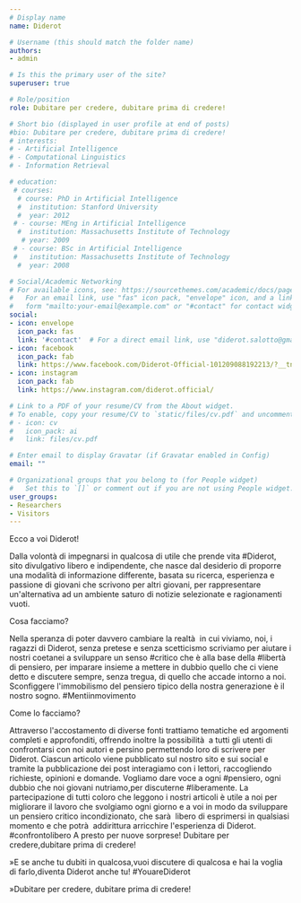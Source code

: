 ```yaml
---
# Display name
name: Diderot

# Username (this should match the folder name)
authors:
- admin

# Is this the primary user of the site?
superuser: true

# Role/position
role: Dubitare per credere, dubitare prima di credere!

# Short bio (displayed in user profile at end of posts)
#bio: Dubitare per credere, dubitare prima di credere!
# interests:
# - Artificial Intelligence
# - Computational Linguistics 
# - Information Retrieval

# education:
 # courses:
  # course: PhD in Artificial Intelligence
  #  institution: Stanford University
  #  year: 2012
 # - course: MEng in Artificial Intelligence
  #  institution: Massachusetts Institute of Technology
   # year: 2009
 # - course: BSc in Artificial Intelligence
 #   institution: Massachusetts Institute of Technology
  #  year: 2008

# Social/Academic Networking
# For available icons, see: https://sourcethemes.com/academic/docs/page-builder/#icons
#   For an email link, use "fas" icon pack, "envelope" icon, and a link in the
#   form "mailto:your-email@example.com" or "#contact" for contact widget.
social:
- icon: envelope
  icon_pack: fas
  link: '#contact'  # For a direct email link, use "diderot.salotto@gmail.com".
- icon: facebook
  icon_pack: fab
  link: https://www.facebook.com/Diderot-Official-101209088192213/?__tn__=%2Cd-k-R&eid=ARCrRZk65zkYvNMFbZqzbgaXoNmc55L9o77kxM_srf_rdMbNS5qfhRBCt4GnBClz8BL8d1Wrv654-Uny
- icon: instagram
  icon_pack: fab
  link: https://www.instagram.com/diderot.official/

# Link to a PDF of your resume/CV from the About widget.
# To enable, copy your resume/CV to `static/files/cv.pdf` and uncomment the lines below.
# - icon: cv
#   icon_pack: ai
#   link: files/cv.pdf

# Enter email to display Gravatar (if Gravatar enabled in Config)
email: ""

# Organizational groups that you belong to (for People widget)
#   Set this to `[]` or comment out if you are not using People widget.
user_groups:
- Researchers
- Visitors
---
```


Ecco a voi Diderot!

Dalla volontà  di impegnarsi in qualcosa di utile che prende vita #Diderot, sito divulgativo libero e indipendente, che nasce dal desiderio di proporre una modalità  di informazione differente, basata su ricerca, esperienza e passione di giovani che scrivono per altri giovani, per rappresentare un'alternativa ad un ambiente saturo di notizie selezionate e ragionamenti vuoti. 

Cosa facciamo?

Nella speranza di poter davvero cambiare la realtà  in cui viviamo, noi, i ragazzi di Diderot, senza pretese e senza scetticismo scriviamo per aiutare i nostri coetanei a sviluppare un senso #critico che è alla base della #libertà  di pensiero, per imparare insieme a mettere in dubbio quello che ci viene detto e discutere sempre, senza tregua, di quello che accade intorno a noi.
Sconfiggere l'immobilismo del pensiero tipico della nostra generazione è il nostro sogno.
#Mentiinmovimento

Come lo facciamo?

Attraverso l'accostamento di diverse fonti trattiamo tematiche ed argomenti completi e approfonditi, offrendo inoltre la possibilità  a tutti gli utenti di confrontarsi con noi autori e persino permettendo loro di scrivere per Diderot.
Ciascun articolo viene pubblicato sul nostro sito e sui social e tramite la pubblicazione dei post interagiamo con i lettori, raccogliendo richieste, opinioni e domande.
Vogliamo dare voce a ogni #pensiero, ogni dubbio che noi giovani nutriamo,per discuterne #liberamente.
La partecipazione di tutti coloro che leggono i nostri articoli è utile a noi per migliorare il lavoro che svolgiamo ogni giorno e a voi in modo da sviluppare un pensiero critico incondizionato, che sarà  libero di esprimersi in qualsiasi momento e che potrà  addirittura arricchire l'esperienza di Diderot.
#confrontolibero
A presto per nuove sorprese!
Dubitare per credere,dubitare prima di credere!

   »E se anche tu dubiti in qualcosa,vuoi discutere di qualcosa e hai la voglia di farlo,diventa Diderot anche tu!
                 #YouareDiderot    

   »Dubitare per credere, dubitare prima di credere!


